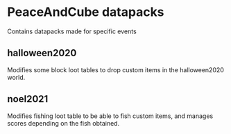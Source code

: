# PeaceAndCube datapacks
Contains datapacks made for specific events

## halloween2020
Modifies some block loot tables to drop custom items in the halloween2020 world.

## noel2021
Modifies fishing loot table to be able to fish custom items, and manages scores depending on the fish obtained.
